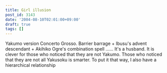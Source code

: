 ```yaml
---
title: Girl illusion
post_id: 3143
date: '2004-08-10T02:01:00+09:00'
draft: true
tags: []
---
```


Yakumo version Concerto Grosso. Barrier barrage + Ibusu's advent descendant + Akihiko Ogre's combination spell ...... It's a husband. It is clever for those who noticed that they are not Yakumo. Those who noticed that they are not all Yakusoku is smarter. To put it that way, I also have a hierarchical relationship
